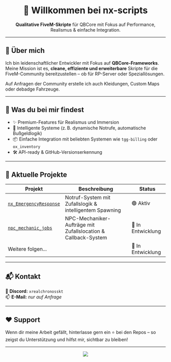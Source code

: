 <h1 align="center">👋 Willkommen bei nx-scripts</h1>

<p align="center">
  <b>Qualitative FiveM-Skripte</b> für QBCore mit Fokus auf Performance, Realismus & einfache Integration.
</p>

---

## 🚀 Über mich

Ich bin leidenschaftlicher Entwickler mit Fokus auf **QBCore-Frameworks**.  
Meine Mission ist es, **cleane, effiziente und erweiterbare** Skripte für die FiveM-Community bereitzustellen – ob für RP-Server oder Speziallösungen.

Auf Anfragen der Community erstelle ich auch Kleidungen, Custom Maps oder debadge Fahrzeuge.

---

## 🔧 Was du bei mir findest

- ✨ Premium-Features für Realismus und Immersion
- 🧠 Intelligente Systeme (z. B. dynamische Notrufe, automatische Bußgeldlogik)
- 📦 Einfache Integration mit beliebten Systemen wie `tgg-billing` oder `ox_inventory`
- 🛠️ API-ready & GitHub-Versionserkennung

---

## 📁 Aktuelle Projekte

| Projekt | Beschreibung | Status |
|--------|--------------|--------|
| [`nx_EmergencyResponse`](https://github.com/neroxservice/nx_emergencyresponse) | Notruf-System mit Zufallslogik & intelligentem Spawning | 🟢 Aktiv |
| [`npc_mechanic_jobs`](https://github.com/neroxservice/npc_mechanic_jobs) | NPC-Mechaniker-Aufträge mit Zufallslocation & Callback-System | 🚧 In Entwicklung |
| Weitere folgen... | | 🚧 In Entwicklung |

---

## 📬 Kontakt

📨 **Discord:** `xrealchronosskt`  
📫 **E-Mail:** _nur auf Anfrage_

---

## ❤️ Support

Wenn dir meine Arbeit gefällt, hinterlasse gern ein ⭐ bei den Repos – so zeigst du Unterstützung und hilfst mir, sichtbar zu bleiben!

---

<p align="center">
  <img src="https://img.shields.io/github/followers/neroxservice?label=Follow&style=social" />
</p>
